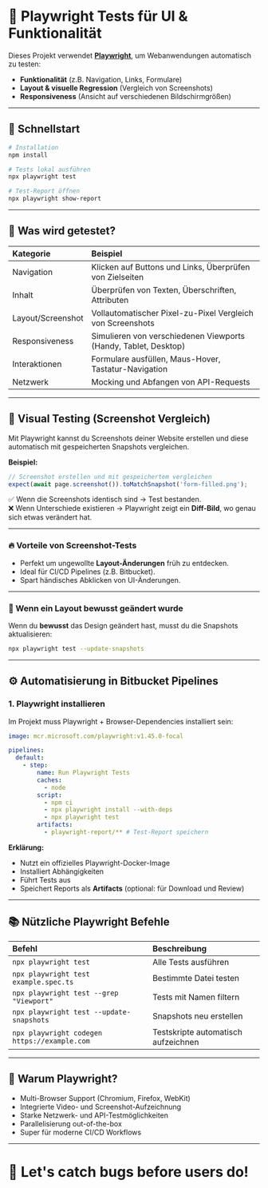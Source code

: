 # 📸 Playwright Tests für UI & Funktionalität

Dieses Projekt verwendet **[Playwright](https://playwright.dev/)**, um Webanwendungen automatisch zu testen:
- **Funktionalität** (z.B. Navigation, Links, Formulare)
- **Layout & visuelle Regression** (Vergleich von Screenshots)
- **Responsiveness** (Ansicht auf verschiedenen Bildschirmgrößen)

---

## 🚀 Schnellstart

```bash
# Installation
npm install

# Tests lokal ausführen
npx playwright test

# Test-Report öffnen
npx playwright show-report
```

---

## 🧪 Was wird getestet?

| Kategorie | Beispiel |
|:-----------|:---------|
| Navigation | Klicken auf Buttons und Links, Überprüfen von Zielseiten |
| Inhalt | Überprüfen von Texten, Überschriften, Attributen |
| Layout/Screenshot | Vollautomatischer Pixel-zu-Pixel Vergleich von Screenshots |
| Responsiveness | Simulieren von verschiedenen Viewports (Handy, Tablet, Desktop) |
| Interaktionen | Formulare ausfüllen, Maus-Hover, Tastatur-Navigation |
| Netzwerk | Mocking und Abfangen von API-Requests |

---

## 📸 Visual Testing (Screenshot Vergleich)

Mit Playwright kannst du Screenshots deiner Website erstellen und diese automatisch mit gespeicherten Snapshots vergleichen.

**Beispiel:**

```ts
// Screenshot erstellen und mit gespeichertem vergleichen
expect(await page.screenshot()).toMatchSnapshot('form-filled.png');
```

✅ Wenn die Screenshots identisch sind → Test bestanden.  
❌ Wenn Unterschiede existieren → Playwright zeigt ein **Diff-Bild**, wo genau sich etwas verändert hat.

---

### 🔥 Vorteile von Screenshot-Tests

- Perfekt um ungewollte **Layout-Änderungen** früh zu entdecken.
- Ideal für CI/CD Pipelines (z.B. Bitbucket).
- Spart händisches Abklicken von UI-Änderungen.

---

### 📸 Wenn ein Layout bewusst geändert wurde

Wenn du **bewusst** das Design geändert hast, musst du die Snapshots aktualisieren:

```bash
npx playwright test --update-snapshots
```

---

## ⚙️ Automatisierung in Bitbucket Pipelines

### 1. Playwright installieren

Im Projekt muss Playwright + Browser-Dependencies installiert sein:

```yaml
image: mcr.microsoft.com/playwright:v1.45.0-focal

pipelines:
  default:
    - step:
        name: Run Playwright Tests
        caches:
          - node
        script:
          - npm ci
          - npx playwright install --with-deps
          - npx playwright test
        artifacts:
          - playwright-report/** # Test-Report speichern
```

**Erklärung:**
- Nutzt ein offizielles Playwright-Docker-Image
- Installiert Abhängigkeiten
- Führt Tests aus
- Speichert Reports als **Artifacts** (optional: für Download und Review)

---

## 📚 Nützliche Playwright Befehle

| Befehl | Beschreibung |
|:----|:----|
| `npx playwright test` | Alle Tests ausführen |
| `npx playwright test example.spec.ts` | Bestimmte Datei testen |
| `npx playwright test --grep "Viewport"` | Tests mit Namen filtern |
| `npx playwright test --update-snapshots` | Snapshots neu erstellen |
| `npx playwright codegen https://example.com` | Testskripte automatisch aufzeichnen |

---

## 💬 Warum Playwright?

- Multi-Browser Support (Chromium, Firefox, WebKit)
- Integrierte Video- und Screenshot-Aufzeichnung
- Starke Netzwerk- und API-Testmöglichkeiten
- Parallelisierung out-of-the-box
- Super für moderne CI/CD Workflows

---

# 🚀 Let's catch bugs before users do!
```

